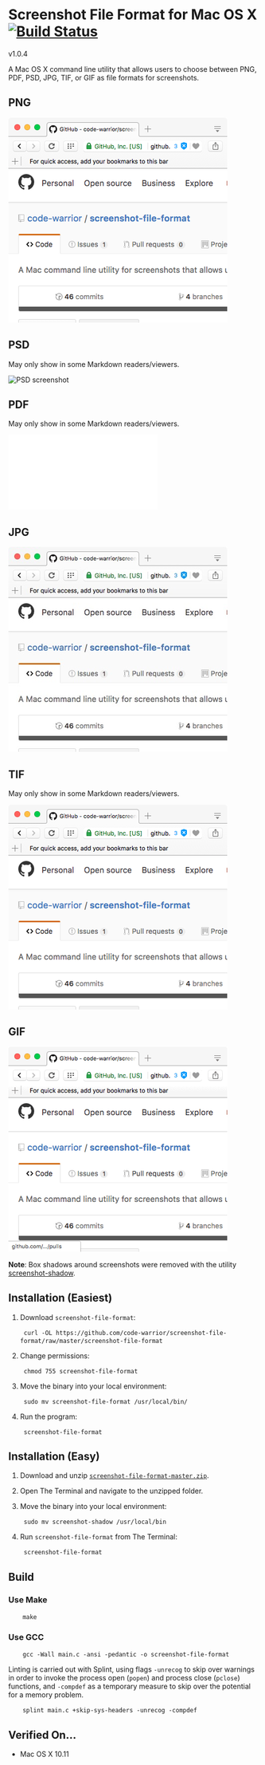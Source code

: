 # Screenshot File Format for Mac OS X [![Build Status](https://travis-ci.org/code-warrior/screenshot-file-format.svg?branch=master)](https://travis-ci.org/code-warrior/screenshot-file-format)

v1.0.4

A Mac OS X command line utility that allows users to choose between PNG, PDF, PSD, JPG, TIF, or GIF as file formats for screenshots.

## PNG

![PNG screenshot](img/Screenshot.png "PNG screenshot")

## PSD

May only show in some Markdown readers/viewers.

![PSD screenshot](img/Screenshot.psd "PSD screenshot")

## PDF

May only show in some Markdown readers/viewers.

![PDF screenshot](img/Screenshot.pdf "PDF screenshot")

## JPG

![JPG screenshot](img/Screenshot.jpg "JPG screenshot")

## TIF

May only show in some Markdown readers/viewers.

![TIF screenshot](img/Screenshot.tif "TIF screenshot")

## GIF

![GIF screenshot](img/Screenshot.gif "GIF screenshot")

**Note**: Box shadows around screenshots were removed with the utility [screenshot-shadow](https://github.com/code-warrior/screenshot-shadow).

## Installation (Easiest)

1. Download `screenshot-file-format`:

        curl -OL https://github.com/code-warrior/screenshot-file-format/raw/master/screenshot-file-format

2. Change permissions:

        chmod 755 screenshot-file-format

3. Move the binary into your local environment:

        sudo mv screenshot-file-format /usr/local/bin/

4. Run the program:

        screenshot-file-format

## Installation (Easy)

1. Download and unzip [`screenshot-file-format-master.zip`](https://github.com/code-warrior/screenshot-file-format/archive/master.zip).

2. Open The Terminal and navigate to the unzipped folder.

3. Move the binary into your local environment:

        sudo mv screenshot-shadow /usr/local/bin

4. Run `screenshot-file-format` from The Terminal:

        screenshot-file-format

## Build

### Use Make

        make

### Use GCC

        gcc -Wall main.c -ansi -pedantic -o screenshot-file-format

Linting is carried out with Splint, using flags `-unrecog` to skip over warnings in order to invoke the process open (`popen`) and process close (`pclose`) functions, and `-compdef` as a temporary measure to skip over the potential for a memory problem.

        splint main.c +skip-sys-headers -unrecog -compdef

## Verified On...

* Mac OS X 10.11
